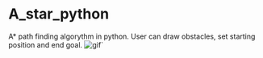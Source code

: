
# A_star_python
 A* path finding algorythm in python. User can draw obstacles, set starting position and end goal.
![gif`](https://user-images.githubusercontent.com/69490354/130090989-f6dc9ef2-268b-48e3-89b7-f456abd346ce.gif)


